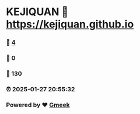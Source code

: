 # KEJIQUAN :link: https://kejiquan.github.io 
### :page_facing_up: [4](https://kejiquan.github.io/tag.html) 
### :speech_balloon: 0 
### :hibiscus: 130 
### :alarm_clock: 2025-01-27 20:55:32 
### Powered by :heart: [Gmeek](https://github.com/Meekdai/Gmeek)
